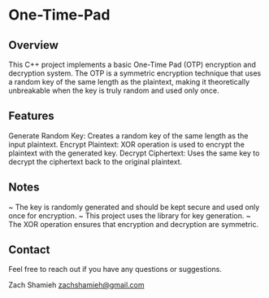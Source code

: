 # One-Time-Pad
## Overview
This C++ project implements a basic One-Time Pad (OTP) encryption and decryption system. The OTP is a symmetric encryption technique that uses a random key of the same length as the plaintext, making it theoretically unbreakable when the key is truly random and used only once.

## Features
Generate Random Key: Creates a random key of the same length as the input plaintext.
Encrypt Plaintext: XOR operation is used to encrypt the plaintext with the generated key.
Decrypt Ciphertext: Uses the same key to decrypt the ciphertext back to the original plaintext.

## Notes
~ The key is randomly generated and should be kept secure and used only once for encryption.
~ This project uses the <random> library for key generation.
~ The XOR operation ensures that encryption and decryption are symmetric.

## Contact
Feel free to reach out if you have any questions or suggestions. 

Zach Shamieh
zachshamieh@gmail.com
